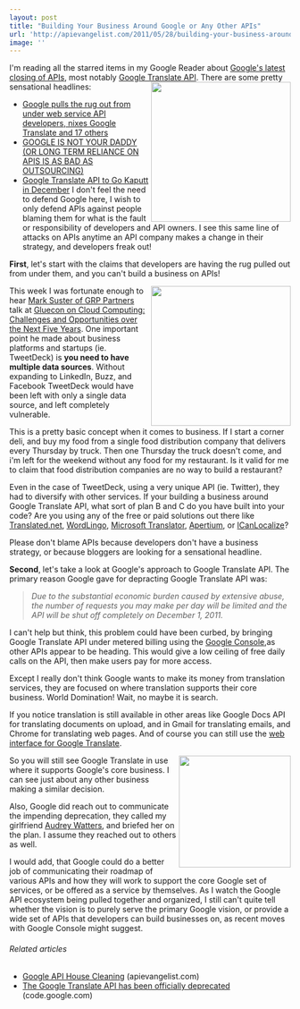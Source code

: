 ```yaml
---
layout: post
title: "Building Your Business Around Google or Any Other APIs"
url: 'http://apievangelist.com/2011/05/28/building-your-business-around-google-or-any-other-apis/'
image: ''
---
```


I'm reading all the starred items in my Google Reader about [Google's latest closing of APIs][1], most notably [Google Translate API][2]. There are some pretty sensational headlines:<img class="c1" src="http://kinlane-productions.s3.amazonaws.com/api-evangelist/pitchforks-torches-mob.jpg" alt="" width="250" align="right" />

  * [Google pulls the rug out from under web service API developers, nixes Google Translate and 17 others][3]
  * [GOOGLE IS NOT YOUR DADDY (OR LONG TERM RELIANCE ON APIS IS AS BAD AS OUTSOURCING)][4]
  * [Google Translate API to Go Kaputt in December][5]
I don't feel the need to defend Google here, I wish to only defend APIs against people blaming them for what is the fault or responsibility of developers and API owners. I see this same line of attacks on APIs anytime an API company makes a change in their strategy, and developers freak out!

**First**, let's start with the claims that developers are having the rug pulled out from under them, and you can't build a business on APIs!

<img class="c1" src="http://kinlane-productions.s3.amazonaws.com/TweetDeck-Screenshot.png" alt="" width="250" align="right" />This week I was fortunate enough to hear [Mark Suster of GRP Partners][6] talk at [Gluecon on Cloud Computing: Challenges and Opportunities over the Next Five Years][7]. One important point he made about business platforms and startups (ie. TweetDeck) is **you need to have multiple data sources**. Without expanding to LinkedIn, Buzz, and Facebook TweetDeck would have been left with only a single data source, and left completely vulnerable.

This is a pretty basic concept when it comes to business. If I start a corner deli, and buy my food from a single food distribution company that delivers every Thursday by truck. Then one Thursday the truck doesn't come, and i'm left for the weekend without any food for my restaurant. Is it valid for me to claim that food distribution companies are no way to build a restaurant?

Even in the case of TweetDeck, using a very unique API (ie. Twitter), they had to diversify with other services. If your building a business around Google Translate API, what sort of plan B and C do you have built into your code? Are you using any of the free or paid solutions out there like [Translated.net][8], [WordLingo][9], [Microsoft Translator][10], [Apertium][11], or [ICanLocalize][12]?

Please don't blame APIs because developers don't have a business strategy, or because bloggers are looking for a sensational headline.

**Second**, let's take a look at Google's approach to Google Translate API. The primary reason Google gave for depracting Google Translate API was:

> _Due to the substantial economic burden caused by extensive abuse, the number of requests you may make per day will be limited and the API will be shut off completely on December 1, 2011._

I can't help but think, this problem could have been curbed, by bringing Google Translate API under metered billing using the [Google Console][13],as other APIs appear to be heading. This would give a low ceiling of free daily calls on the API, then make users pay for more access.

Except I really don't think Google wants to make its money from translation services, they are focused on where translation supports their core business. World Domination! Wait, no maybe it is search.

If you notice translation is still available in other areas like Google Docs API for translating documents on upload, and in Gmail for translating emails, and Chrome for translating web pages. And of course you can still use the [web interface for Google Translate][14].

<img class="c1" src="http://kinlane-productions.s3.amazonaws.com/google/google-translate.png" alt="" width="200" align="right" />So you will still see Google Translate in use where it supports Google's core business. I can see just about any other business making a similar decision.

Also, Google did reach out to communicate the impending deprecation, they called my girlfriend [Audrey Watters][15], and briefed her on the plan. I assume they reached out to others as well.

I would add, that Google could do a better job of communicating their roadmap of various APIs and how they will work to support the core Google set of services, or be offered as a service by themselves. As I watch the Google API ecosystem being pulled together and organized, I still can't quite tell whether the vision is to purely serve the primary Google vision, or provide a wide set of APIs that developers can build businesses on, as recent moves with Google Console might suggest.

######  Related articles

  * [Google API House Cleaning][16] (apievangelist.com)
  * [The Google Translate API has been officially deprecated][17] (code.google.com)

   [1]: http://googlecode.blogspot.com/2011/05/spring-cleaning-for-some-of-our-apis.html (Goog'es latest closing of APIs)
   [2]: http://code.google.com/apis/language/ (Google Language APIs)
   [3]: http://www.zdnet.com/blog/burnette/google-pulls-the-rug-out-from-under-web-service-api-developers-nixes-google-translate-and-17-others/2284 (Google pulls the rug out from under web service API developers, nixes Google Translate and 17 others)
   [4]: http://www.webiphany.com/2011/05/27/google-is-not-your-daddy-or-long-term-reliance-on-apis-is-as-bad-as-outsourcing/ (Google is not your daddy or long term reliance on APIs is as bad as outsourcing)
   [5]: http://blog.programmableweb.com/2011/05/27/google-translate-api-to-go-kaputt-in-december (Google Translate aPI to Go Kaputt in December)
   [6]: http://www.youtube.com/watch?v=04AG3UHUIJE (Mark Suster)
   [7]: http://gluecon.com/2011/?page_id=16 (Glue Conference Mark Suster)
   [8]: http://www.translated.net/en/translation-api (Translated.net)
   [9]: http://www.worldlingo.com/en/products/worldlingo_api.html (Wordlingo)
   [10]: http://www.microsofttranslator.com/dev/ (Microsoft Translator)
   [11]: http://wiki.apertium.org/wiki/Apertium_web_service (Apertium)
   [12]: http://www.icanlocalize.com/site/ (ICanLocalize)
   [13]: http://blog.apievangelist.com/2011/05/21/google-apis-console/ (Google Console)
   [14]: http://translate.google.com/ (web interface for Google Translate)
   [15]: http://www.hackeducation.com (Audrey Watters)
   [16]: http://blog.apievangelist.com/2011/05/27/google-api-house-cleaning/
   [17]: http://code.google.com/intl/de-DE/apis/language/translate/overview.html
